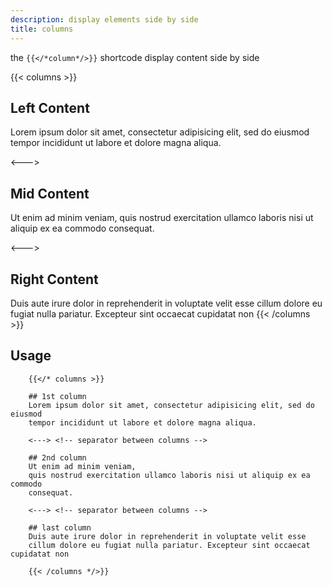 ```yaml
---
description: display elements side by side
title: columns
---
```


the `{{</*column*/>}}` shortcode display content side by side

{{< columns >}} <!-- begin columns block -->
## Left Content
Lorem ipsum dolor sit amet, consectetur adipisicing elit, sed do eiusmod
tempor incididunt ut labore et dolore magna aliqua. 

<---> <!-- magic separator, between columns -->

## Mid Content
Ut enim ad minim veniam,
quis nostrud exercitation ullamco laboris nisi ut aliquip ex ea commodo
consequat. 

<---> <!-- magic separator, between columns -->

## Right Content
Duis aute irure dolor in reprehenderit in voluptate velit esse
cillum dolore eu fugiat nulla pariatur. Excepteur sint occaecat cupidatat non
{{< /columns >}}


## Usage 
```
	{{</* columns >}} 
	
	## 1st column
	Lorem ipsum dolor sit amet, consectetur adipisicing elit, sed do eiusmod
	tempor incididunt ut labore et dolore magna aliqua. 

	<---> <!-- separator between columns -->

	## 2nd column
	Ut enim ad minim veniam,
	quis nostrud exercitation ullamco laboris nisi ut aliquip ex ea commodo
	consequat. 

	<---> <!-- separator between columns -->

	## last column
	Duis aute irure dolor in reprehenderit in voluptate velit esse
	cillum dolore eu fugiat nulla pariatur. Excepteur sint occaecat cupidatat non

	{{< /columns */>}}

```





